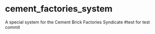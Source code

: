 # cement_factories_system
A special system for the Cement Brick Factories Syndicate
#test 
for test commit
